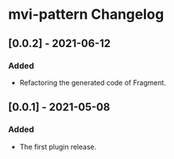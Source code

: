<!-- Keep a Changelog guide -> https://keepachangelog.com -->

# mvi-pattern Changelog

## [0.0.2] - 2021-06-12
### Added
- Refactoring the generated code of Fragment.

## [0.0.1] - 2021-05-08
### Added
- The first plugin release.
